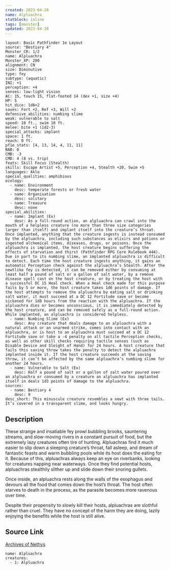 ```yaml
---
created: 2023-04-28
name: Alpluachra
statblock: inline
tags: [monster]
updated: 2023-04-28
---
```

```statblock
layout: Basic Pathfinder 1e Layout
source: "Bestiary 4"
Monster_CR: 1/2
name: Alpluachra
Monster_XP: 200
alignment: CN
size: Diminutive
type: fey
subtype: (aquatic)
INI: +1
perception: +4
senses: low-light vision
AC: 15, touch 15, flat-footed 14 (dex +1, size +4)
HP: 5
hit_dice: 1d6+2
saves: Fort +2, Ref +3, Will +2
defensive_abilities: numbing slime
weak: vulnerable to salt
speed: 10 ft., swim 10 ft.
melee: bite +1 (1d2-3)
special_attacks: implant
space: 1 ft.
reach: 0 ft.
pf1e_stats: [4, 13, 14, 4, 11, 11]
BAB: 0
CMB: -3
CMD: 4 (8 vs. trip)
feats: Skill Focus (Stealth)
skills: Escape Artist +5, Perception +4, Stealth +20, Swim +5
languages: Aklo
special_qualities: amphibious
ecology:
  - name: Environment
    desc: temperate forests or fresh water
  - name: Organisation
    desc: solitary
  - name: Treasure
    desc: none
special_abilities:
  - name: Implant (Ex)
    desc: As a full-round action, an alpluachra can crawl into the mouth of a helpless creature (no more than three size categories larger than itself) and implant itself into the creature’s throat. Once implanted, anything that the creature ingests is instead consumed by the alpluachra, including such substances as elixirs and potions or ingested alchemical items, diseases, drugs, or poisons. Once the alpluachra is implanted, the host creature begins suffering the effects of starvation and thirst (Pathfinder RPG Core Rulebook 444). Due in part to its numbing slime, an implanted alpluachra is difficult to detect. Each time the host creature ingests anything, it gains an automatic Perception check against the alpluachra’s Stealth. After the newtlike fey is detected, it can be removed either by consuming at least half a pound of salt or a gallon of salt water, by a remove disease spell cast on the host creature, or by treating the host with a successful DC 15 Heal check. When a Heal check made for this purpose fails by 5 or more, the host creature takes 1d6 points of damage. If the host attempts to remove the alpluachra by eating salt or drinking salt water, it must succeed at a DC 12 Fortitude save or become sickened for 1d8 hours from the reaction with the alpluachra. If the alpluachra dies or becomes unconscious, it is immediately detected by the host creature, and can be removed safely as a full-round action. While implanted, an alpluachra is considered helpless.
  - name: Numbing Slime (Ex)
    desc: Any creature that deals damage to an alpluachra with a natural attack or an unarmed strike, comes into contact with an alpluachra, or is host to an alpluachra must succeed at a DC 12 Fortitude save or take a -4 penalty on all tactile Perception checks, as well as other skill checks requiring tactile senses (such as Disable Device and Sleight of Hand) for 24 hours. A host creature that fails this saving throw takes the penalty to detect the alpluachra implanted inside it. If the host creature succeeds at the saving throw, it can’t be affected by the same alpluachra’s numbing slime for another 24 hours.
  - name: Vulnerable to Salt (Ex)
    desc: Half a pound of salt or a gallon of salt water poured over an alpluachra or consumed by a creature an alpluachra has implanted itself in deals 1d3 points of damage to the alpluachra.
sources:
  - name: Bestiary 4
    desc: 9
desc_short: This minuscule creature resembles a newt with three tails. It’s covered in a transparent slime, and looks hungry.
```
## Description
These strange and insatiable fey prowl bubbling brooks, sauntering streams, and slow-moving rivers in a constant pursuit of food, but the extremely lazy creatures often tire of hunting. Alpluachras find it much easier to slip down a sleeping creature’s throat, fall asleep, and dream of fantastic feasts and warm bubbling pools while its host does the eating for it. Because of this, alpluachras always keep an eye on riverbanks, looking for creatures napping near waterways. Once they find potential hosts, alpluachras stealthily slither up and slide down their snoring gullets.

Once inside, an alpluachra rests along the walls of the esophagus and devours all the food that comes down the host’s throat. The host often starves to death in the process, as the parasite becomes more ravenous over time.

Despite their propensity to slowly kill their hosts, alpluachras are slothful rather than cruel. They have no concept of the harm they are doing, lazily enjoying the benefits while the host is still alive.
## Source Link
[Archives of Nethys](https://aonprd.com/MonsterDisplay.aspx?ItemName=Alpluachra)
```encounter-table
name: Alpluachra
creatures:
  - 1: Alpluachra
```
